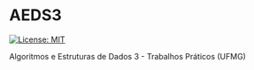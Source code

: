 # AEDS3
[![License: MIT](https://img.shields.io/badge/License-MIT-blue.svg)](https://github.com/urbanogilson/AEDS3/blob/master/LICENSE.md)

Algoritmos e Estruturas de Dados 3 - Trabalhos Práticos (UFMG)
